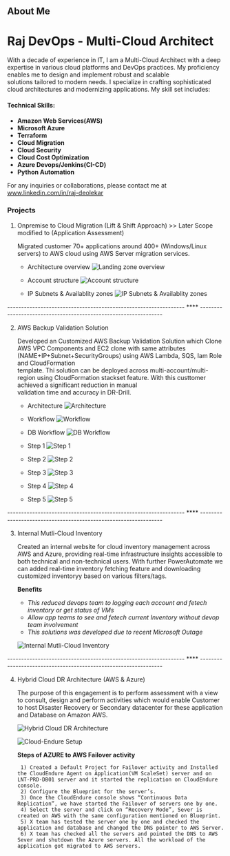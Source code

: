 
## About Me
# Raj DevOps - Multi-Cloud Architect

  With a decade of experience in IT, I am a Multi-Cloud Architect with a deep expertise in various cloud platforms and DevOps practices. My proficiency enables me to design and implement robust and scalable   
  solutions tailored to modern needs. I specialize in crafting sophisticated cloud architectures and modernizing applications. My skill set includes:

#### Technical Skills:
 - **Amazon Web Services(AWS)**
 - **Microsoft Azure**
 - **Terraform**
 - **Cloud Migration**
 - **Cloud Security**
 - **Cloud Cost Optimization**
 - **Azure Devops/Jenkins(CI-CD)**
 - **Python Automation**

 For any inquiries or collaborations, please contact me at www.linkedin.com/in/raj-deolekar

### Projects

1. Onpremise to Cloud Migration (Lift & Shift Approach) >> Later Scope modified to (Application Assessment)

    Migrated customer 70+ applications around 400+ (Windows/Linux servers) to AWS cloud using AWS Server migration services.

   - Architecture overview
      ![Landing zone overview](projects/cloud-migration/architecture.jpeg)  
      
   - Account structure
      ![Account structure](projects/cloud-migration/organizations-units.jpeg)
      
   - IP Subnets & Availablity zones
      ![IP Subnets & Availablity zones](projects/cloud-migration/network-ip.PNG) 

  ---------------------------------------------------------------- **** ----------------------------------------------------------------
       
2. AWS Backup Validation Solution
   
    Developed an Customized AWS Backup Validation Solution which Clone AWS VPC Components and EC2 clone with same attributes (NAME+IP+Subnet+SecurityGroups) using AWS Lambda, SQS, Iam Role and CloudFormation  
    template. Thi solution can be deployed across multi-account/multi-region using CloudFormation stackset feature. With this custtomer achieved a significant reduction in manual   
    validation time and accuracy in DR-Drill.
 
    - Architecture
      ![Architecture](projects/cloud-migration/backup-validation.png)

    - Workflow
      ![Workflow](projects/cloud-migration/workflow.png)

    - DB Workflow
      ![DB Workflow](projects/cloud-migration/bckp-6.png)

    - Step 1
      ![Step 1](projects/cloud-migration/bckp-1.png)
     
    - Step 2
      ![Step 2](projects/cloud-migration/bckp-2.png)

    - Step 3
      ![Step 3](projects/cloud-migration/bckp-3.png)

    - Step 4
      ![Step 4](projects/cloud-migration/bckp-4.png)

    - Step 5
      ![Step 5](projects/cloud-migration/bckp-5.png)
     

  ---------------------------------------------------------------- **** ----------------------------------------------------------------
          

3. Internal Mutli-Cloud Inventory
   
     Created an internal website for cloud inventory management across AWS and Azure, providing real-time infrastructure insights accessible to both technical and non-technical users.
     With further PowerAutomate we can added real-time inventory fetching feature and downloading customized inventoryy based on various filters/tags.
   
     **Benefits**
     - *This reduced devops team to logging each account and fetech inventory or get status of VMs*
     - *Allow app teams to see and fetech current Inventory without devop team involvement*
     - *This solutions was developed due to recent Microsoft Outage*

      ![Internal Mutli-Cloud Inventory](projects/cloud-migration/cloud-inventory.png)
    
  ---------------------------------------------------------------- **** ----------------------------------------------------------------

4. Hybrid Cloud DR Architecture (AWS & Azure)
   
      The purpose of this engagement is to perform assessment with a view to consult, design and
      perform activities which would enable Customer to host Disaster Recovery or Secondary
      datacenter for these application and Database on Amazon AWS.
    
      ![Hybrid Cloud DR Architecture](projects/cloud-migration/Cloud-Endure.jpg)
    
    
      ![Cloud-Endure Setup](projects/cloud-migration/Cloud-Endure-2.jpg)

      **Steps of AZURE to AWS Failover activity**

        1) Created a Default Project for Failover activity and Installed the CloudEndure Agent on Application(VM ScaleSet) server and on LNT-PRD-DB01 server and it started the replication on CloudEndure console.
        2) Configure the Blueprint for the server’s.
        3) Once the CloudEndure console shows “Continuous Data Replication”, we have started the Failover of servers one by one.
        4) Select the server and click on “Recovery Mode”, Sever is created on AWS with the same configuration mentioned on Blueprint.
        5) X team has tested the server one by one and checked the application and database and changed the DNS pointer to AWS Server.
        6) X team has checked all the servers and pointed the DNS to AWS Sever and shutdown the Azure servers. All the workload of the application got migrated to AWS servers.


  
 
